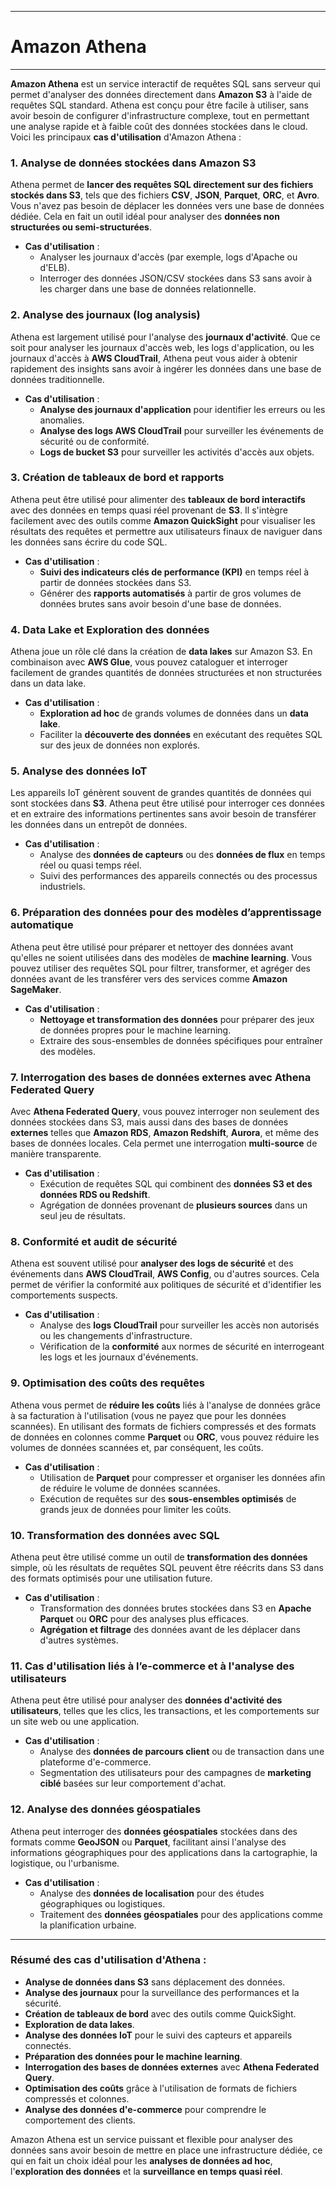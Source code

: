 ------
# Amazon Athena
--------

**Amazon Athena** est un service interactif de requêtes SQL sans serveur qui permet d'analyser des données directement dans **Amazon S3** à l'aide de requêtes SQL standard. Athena est conçu pour être facile à utiliser, sans avoir besoin de configurer d'infrastructure complexe, tout en permettant une analyse rapide et à faible coût des données stockées dans le cloud. Voici les principaux **cas d'utilisation** d'Amazon Athena :

### 1. **Analyse de données stockées dans Amazon S3**
   Athena permet de **lancer des requêtes SQL directement sur des fichiers stockés dans S3**, tels que des fichiers **CSV**, **JSON**, **Parquet**, **ORC**, et **Avro**. Vous n'avez pas besoin de déplacer les données vers une base de données dédiée. Cela en fait un outil idéal pour analyser des **données non structurées ou semi-structurées**.

   - **Cas d'utilisation** : 
     - Analyser les journaux d'accès (par exemple, logs d'Apache ou d'ELB).
     - Interroger des données JSON/CSV stockées dans S3 sans avoir à les charger dans une base de données relationnelle.

### 2. **Analyse des journaux (log analysis)**
   Athena est largement utilisé pour l'analyse des **journaux d'activité**. Que ce soit pour analyser les journaux d'accès web, les logs d'application, ou les journaux d'accès à **AWS CloudTrail**, Athena peut vous aider à obtenir rapidement des insights sans avoir à ingérer les données dans une base de données traditionnelle.

   - **Cas d'utilisation** :
     - **Analyse des journaux d'application** pour identifier les erreurs ou les anomalies.
     - **Analyse des logs AWS CloudTrail** pour surveiller les événements de sécurité ou de conformité.
     - **Logs de bucket S3** pour surveiller les activités d'accès aux objets.

### 3. **Création de tableaux de bord et rapports**
   Athena peut être utilisé pour alimenter des **tableaux de bord interactifs** avec des données en temps quasi réel provenant de **S3**. Il s'intègre facilement avec des outils comme **Amazon QuickSight** pour visualiser les résultats des requêtes et permettre aux utilisateurs finaux de naviguer dans les données sans écrire du code SQL.

   - **Cas d'utilisation** :
     - **Suivi des indicateurs clés de performance (KPI)** en temps réel à partir de données stockées dans S3.
     - Générer des **rapports automatisés** à partir de gros volumes de données brutes sans avoir besoin d'une base de données.
   
### 4. **Data Lake et Exploration des données**
   Athena joue un rôle clé dans la création de **data lakes** sur Amazon S3. En combinaison avec **AWS Glue**, vous pouvez cataloguer et interroger facilement de grandes quantités de données structurées et non structurées dans un data lake.

   - **Cas d'utilisation** :
     - **Exploration ad hoc** de grands volumes de données dans un **data lake**.
     - Faciliter la **découverte des données** en exécutant des requêtes SQL sur des jeux de données non explorés.
   
### 5. **Analyse des données IoT**
   Les appareils IoT génèrent souvent de grandes quantités de données qui sont stockées dans **S3**. Athena peut être utilisé pour interroger ces données et en extraire des informations pertinentes sans avoir besoin de transférer les données dans un entrepôt de données.

   - **Cas d'utilisation** :
     - Analyse des **données de capteurs** ou des **données de flux** en temps réel ou quasi temps réel.
     - Suivi des performances des appareils connectés ou des processus industriels.

### 6. **Préparation des données pour des modèles d’apprentissage automatique**
   Athena peut être utilisé pour préparer et nettoyer des données avant qu'elles ne soient utilisées dans des modèles de **machine learning**. Vous pouvez utiliser des requêtes SQL pour filtrer, transformer, et agréger des données avant de les transférer vers des services comme **Amazon SageMaker**.

   - **Cas d'utilisation** :
     - **Nettoyage et transformation des données** pour préparer des jeux de données propres pour le machine learning.
     - Extraire des sous-ensembles de données spécifiques pour entraîner des modèles.

### 7. **Interrogation des bases de données externes avec Athena Federated Query**
   Avec **Athena Federated Query**, vous pouvez interroger non seulement des données stockées dans S3, mais aussi dans des bases de données **externes** telles que **Amazon RDS**, **Amazon Redshift**, **Aurora**, et même des bases de données locales. Cela permet une interrogation **multi-source** de manière transparente.

   - **Cas d'utilisation** :
     - Exécution de requêtes SQL qui combinent des **données S3 et des données RDS ou Redshift**.
     - Agrégation de données provenant de **plusieurs sources** dans un seul jeu de résultats.
   
### 8. **Conformité et audit de sécurité**
   Athena est souvent utilisé pour **analyser des logs de sécurité** et des événements dans **AWS CloudTrail**, **AWS Config**, ou d'autres sources. Cela permet de vérifier la conformité aux politiques de sécurité et d'identifier les comportements suspects.

   - **Cas d'utilisation** :
     - Analyse des **logs CloudTrail** pour surveiller les accès non autorisés ou les changements d'infrastructure.
     - Vérification de la **conformité** aux normes de sécurité en interrogeant les logs et les journaux d'événements.

### 9. **Optimisation des coûts des requêtes** 
   Athena vous permet de **réduire les coûts** liés à l'analyse de données grâce à sa facturation à l'utilisation (vous ne payez que pour les données scannées). En utilisant des formats de fichiers compressés et des formats de données en colonnes comme **Parquet** ou **ORC**, vous pouvez réduire les volumes de données scannées et, par conséquent, les coûts.

   - **Cas d'utilisation** :
     - Utilisation de **Parquet** pour compresser et organiser les données afin de réduire le volume de données scannées.
     - Exécution de requêtes sur des **sous-ensembles optimisés** de grands jeux de données pour limiter les coûts.

### 10. **Transformation des données avec SQL**
   Athena peut être utilisé comme un outil de **transformation des données** simple, où les résultats de requêtes SQL peuvent être réécrits dans S3 dans des formats optimisés pour une utilisation future.

   - **Cas d'utilisation** :
     - Transformation des données brutes stockées dans S3 en **Apache Parquet** ou **ORC** pour des analyses plus efficaces.
     - **Agrégation et filtrage** des données avant de les déplacer dans d'autres systèmes.

### 11. **Cas d'utilisation liés à l’e-commerce et à l'analyse des utilisateurs**
   Athena peut être utilisé pour analyser des **données d'activité des utilisateurs**, telles que les clics, les transactions, et les comportements sur un site web ou une application.

   - **Cas d'utilisation** :
     - Analyse des **données de parcours client** ou de transaction dans une plateforme d'e-commerce.
     - Segmentation des utilisateurs pour des campagnes de **marketing ciblé** basées sur leur comportement d'achat.

### 12. **Analyse des données géospatiales**
   Athena peut interroger des **données géospatiales** stockées dans des formats comme **GeoJSON** ou **Parquet**, facilitant ainsi l'analyse des informations géographiques pour des applications dans la cartographie, la logistique, ou l'urbanisme.

   - **Cas d'utilisation** :
     - Analyse des **données de localisation** pour des études géographiques ou logistiques.
     - Traitement des **données géospatiales** pour des applications comme la planification urbaine.

---

### Résumé des cas d'utilisation d'Athena :
- **Analyse de données dans S3** sans déplacement des données.
- **Analyse des journaux** pour la surveillance des performances et la sécurité.
- **Création de tableaux de bord** avec des outils comme QuickSight.
- **Exploration de data lakes**.
- **Analyse des données IoT** pour le suivi des capteurs et appareils connectés.
- **Préparation des données pour le machine learning**.
- **Interrogation des bases de données externes** avec **Athena Federated Query**.
- **Optimisation des coûts** grâce à l'utilisation de formats de fichiers compressés et colonnes.
- **Analyse des données d'e-commerce** pour comprendre le comportement des clients.

Amazon Athena est un service puissant et flexible pour analyser des données sans avoir besoin de mettre en place une infrastructure dédiée, ce qui en fait un choix idéal pour les **analyses de données ad hoc**, l'**exploration des données** et la **surveillance en temps quasi réel**.

